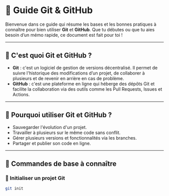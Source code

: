 # 📖 Guide Git & GitHub

Bienvenue dans ce guide qui résume les bases et les bonnes pratiques à connaître pour bien utiliser **Git** et **GitHub**. Que tu débutes ou que tu aies besoin d’un mémo rapide, ce document est fait pour toi !

---

## 📌 C'est quoi Git et GitHub ?

- **Git** : c'est un logiciel de gestion de versions décentralisé. Il permet de suivre l'historique des modifications d’un projet, de collaborer à plusieurs et de revenir en arrière en cas de problème.
- **GitHub** : c'est une plateforme en ligne qui héberge des dépôts Git et facilite la collaboration via des outils comme les Pull Requests, Issues et Actions.

---

## 🎯 Pourquoi utiliser Git et GitHub ?

- Sauvegarder l'évolution d'un projet.
- Travailler à plusieurs sur le même code sans conflit.
- Gérer plusieurs versions et fonctionnalités via les branches.
- Partager et publier son code en ligne.

---

## 🚀 Commandes de base à connaître

### 📌 Initialiser un projet Git
```bash
git init

